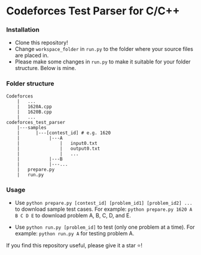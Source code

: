 # Codeforces Test Parser for C/C++
### Installation
* Clone this repository!
* Change ```workspace_folder``` in ```run.py``` to the folder where your source files are placed in.
* Please make some changes in ```run.py``` to make it suitable for your folder structure. Below is mine.

### Folder structure
```
Codeforces
    |   ...
    |   1620A.cpp
    |   1620B.cpp
    |   ...
codeforces_test_parser
    |---samples
    |      |---[contest_id] # e.g. 1620
    |           |---A
    |               |   input0.txt
    |               |   output0.txt
    |               |   ...
    |           |---B
    |           |---...
    |   prepare.py
    |   run.py
```

### Usage
* Use ```python prepare.py [contest_id] [problem_id1] [problem_id2] ...``` to download sample test cases.
For example: ```python prepare.py 1620 A B C D E``` to download problem A, B, C, D, and E.

* Use ```python run.py [problem_id]``` to test (only one problem at a time).
For example: ```python run.py A``` for testing problem A.

If you find this repository useful, please give it a star :star:!
